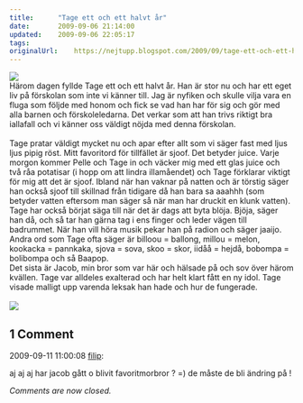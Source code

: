 ```yaml
---
title:		"Tage ett och ett halvt år"
date:		2009-09-06 21:14:00
updated:	2009-09-06 22:05:17
tags: 	
originalUrl:	https://nejtupp.blogspot.com/2009/09/tage-ett-och-ett-halvt-ar.html
---
```


<img src="../../../../img/_MG_8254_1024pix.jpg"><br>Härom dagen fyllde Tage ett och ett halvt år. Han är stor nu och har ett eget liv på förskolan som inte vi känner till. Jag är nyfiken och skulle vilja vara en fluga som följde med honom och fick se vad han har för sig och gör med alla barnen och förskoleledarna. Det verkar som att han trivs riktigt bra iallafall och vi känner oss väldigt nöjda med denna förskolan.<br><br>Tage pratar väldigt mycket nu och apar efter allt som vi säger fast med ljus ljus pipig röst. Mitt favoritord för tillfället är sjoof. Det betyder juice. Varje morgon kommer Pelle och Tage in och väcker mig med ett glas juice och två råa potatisar (i hopp om att lindra illamåendet) och Tage förklarar viktigt för mig att det är sjoof. Ibland när han vaknar på natten och är törstig säger han också sjoof till skillnad från tidigare då han bara sa aaahhh (som betyder vatten eftersom man säger så när man har druckit en klunk vatten). Tage har också börjat säga till när det är dags att byta blöja. Bjöja, säger han då, och så tar han gärna tag i ens finger och leder vägen till badrummet. När han vill höra musik pekar han på radion och säger jaaijo. Andra ord som Tage ofta säger är billoou = ballong, millou = melon, kookacka = pannkaka, sjova = sova, skoo = skor, iidåå = hejdå, bobompa = bolibompa och så Baapop.<br>Det sista är Jacob, min bror som var här och hälsade på och sov över härom kvällen. Tage var alldeles exalterad och har helt klart fått en ny idol. Tage visade malligt upp varenda leksak han hade och hur de fungerade.<br><br><img src="../../../../img/_MG_8276_1024pix.jpg">

<div class="comments">
	<div class="comments-header"><h2>1 Comment</h2></div>
	<div class="comments-body">
			<div class="comment" id="comment-377152778857358316">
				<p class="comment-header">
					<date datetime="2009-09-11T11:00:08.379+02:00">2009-09-11 11:00:08</date> 
					<a href="undefined" rel="nofollow">filip</a>:
				</p>
				<div class="comment-content"><p>aj aj aj har jacob gått o blivit favoritmorbror ? =) de måste de bli ändring på !</p></div>
				<div class="comment-footer"></div>
			</div></div>
	<p class="comments-footer"><em>Comments are now closed.</em></p>
</div>